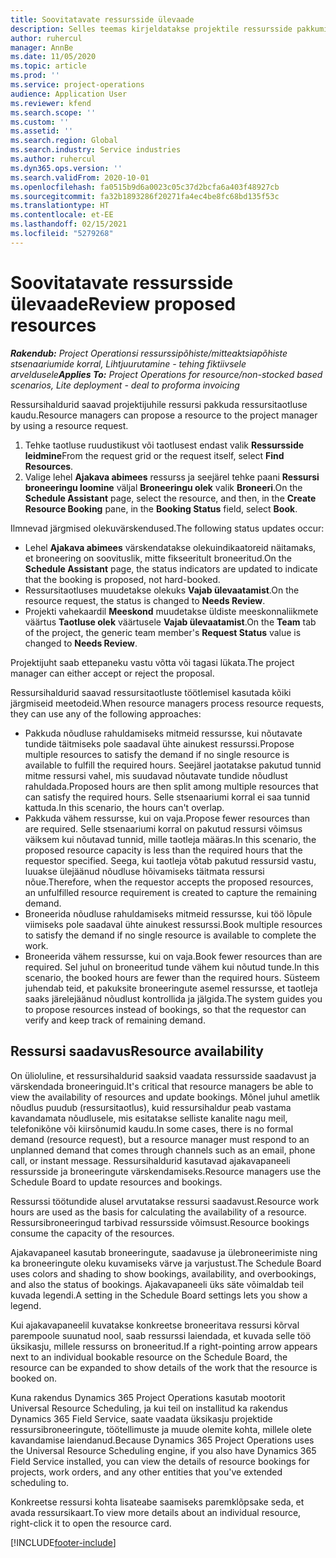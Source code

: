 ```yaml
---
title: Soovitatavate ressursside ülevaade
description: Selles teemas kirjeldatakse projektile ressursside pakkumist.
author: ruhercul
manager: AnnBe
ms.date: 11/05/2020
ms.topic: article
ms.prod: ''
ms.service: project-operations
audience: Application User
ms.reviewer: kfend
ms.search.scope: ''
ms.custom: ''
ms.assetid: ''
ms.search.region: Global
ms.search.industry: Service industries
ms.author: ruhercul
ms.dyn365.ops.version: ''
ms.search.validFrom: 2020-10-01
ms.openlocfilehash: fa0515b9d6a0023c05c37d2bcfa6a403f48927cb
ms.sourcegitcommit: fa32b1893286f20271fa4ec4be8fc68bd135f53c
ms.translationtype: HT
ms.contentlocale: et-EE
ms.lasthandoff: 02/15/2021
ms.locfileid: "5279268"
---
```

# <a name="review-proposed-resources"></a><span data-ttu-id="ef366-103">Soovitatavate ressursside ülevaade</span><span class="sxs-lookup"><span data-stu-id="ef366-103">Review proposed resources</span></span>

<span data-ttu-id="ef366-104">_**Rakendub:** Project Operationsi ressurssipõhiste/mitteaktsiapõhiste stsenaariumide korral,  Lihtjuurutamine - tehing fiktiivsele arveldusele_</span><span class="sxs-lookup"><span data-stu-id="ef366-104">_**Applies To:** Project Operations for resource/non-stocked based scenarios, Lite deployment - deal to proforma invoicing_</span></span>

<span data-ttu-id="ef366-105">Ressursihaldurid saavad projektijuhile ressursi pakkuda ressursitaotluse kaudu.</span><span class="sxs-lookup"><span data-stu-id="ef366-105">Resource managers can propose a resource to the project manager by using a resource request.</span></span>

1. <span data-ttu-id="ef366-106">Tehke taotluse ruudustikust või taotlusest endast valik **Ressursside leidmine**</span><span class="sxs-lookup"><span data-stu-id="ef366-106">From the request grid or the request itself, select **Find Resources**.</span></span>
2. <span data-ttu-id="ef366-107">Valige lehel **Ajakava abimees** ressurss ja seejärel tehke paani **Ressursi broneeringu loomine** väljal **Broneeringu olek** valik **Broneeri**.</span><span class="sxs-lookup"><span data-stu-id="ef366-107">On the **Schedule Assistant** page, select the resource, and then, in the **Create Resource Booking** pane, in the **Booking Status** field, select **Book**.</span></span>

<span data-ttu-id="ef366-108">Ilmnevad järgmised olekuvärskendused.</span><span class="sxs-lookup"><span data-stu-id="ef366-108">The following status updates occur:</span></span>

- <span data-ttu-id="ef366-109">Lehel **Ajakava abimees** värskendatakse olekuindikaatoreid näitamaks, et broneering on soovituslik, mitte fikseeritult broneeritud.</span><span class="sxs-lookup"><span data-stu-id="ef366-109">On the **Schedule Assistant** page, the status indicators are updated to indicate that the booking is proposed, not hard-booked.</span></span>
- <span data-ttu-id="ef366-110">Ressursitaotluses muudetakse olekuks **Vajab ülevaatamist**.</span><span class="sxs-lookup"><span data-stu-id="ef366-110">On the resource request, the status is changed to **Needs Review**.</span></span>
- <span data-ttu-id="ef366-111">Projekti vahekaardil **Meeskond** muudetakse üldiste meeskonnaliikmete väärtus **Taotluse olek** väärtusele **Vajab ülevaatamist**.</span><span class="sxs-lookup"><span data-stu-id="ef366-111">On the **Team** tab of the project, the generic team member's **Request Status** value is changed to **Needs Review**.</span></span>

<span data-ttu-id="ef366-112">Projektijuht saab ettepaneku vastu võtta või tagasi lükata.</span><span class="sxs-lookup"><span data-stu-id="ef366-112">The project manager can either accept or reject the proposal.</span></span>

<span data-ttu-id="ef366-113">Ressursihaldurid saavad ressursitaotluste töötlemisel kasutada kõiki järgmiseid meetodeid.</span><span class="sxs-lookup"><span data-stu-id="ef366-113">When resource managers process resource requests, they can use any of the following approaches:</span></span>

- <span data-ttu-id="ef366-114">Pakkuda nõudluse rahuldamiseks mitmeid ressursse, kui nõutavate tundide täitmiseks pole saadaval ühte ainukest ressurssi.</span><span class="sxs-lookup"><span data-stu-id="ef366-114">Propose multiple resources to satisfy the demand if no single resource is available to fulfill the required hours.</span></span> <span data-ttu-id="ef366-115">Seejärel jaotatakse pakutud tunnid mitme ressursi vahel, mis suudavad nõutavate tundide nõudlust rahuldada.</span><span class="sxs-lookup"><span data-stu-id="ef366-115">Proposed hours are then split among multiple resources that can satisfy the required hours.</span></span> <span data-ttu-id="ef366-116">Selle stsenaariumi korral ei saa tunnid kattuda.</span><span class="sxs-lookup"><span data-stu-id="ef366-116">In this scenario, the hours can't overlap.</span></span>
- <span data-ttu-id="ef366-117">Pakkuda vähem ressursse, kui on vaja.</span><span class="sxs-lookup"><span data-stu-id="ef366-117">Propose fewer resources than are required.</span></span> <span data-ttu-id="ef366-118">Selle stsenaariumi korral on pakutud ressursi võimsus väiksem kui nõutavad tunnid, mille taotleja määras.</span><span class="sxs-lookup"><span data-stu-id="ef366-118">In this scenario, the proposed resource capacity is less than the required hours that the requestor specified.</span></span> <span data-ttu-id="ef366-119">Seega, kui taotleja võtab pakutud ressursid vastu, luuakse ülejäänud nõudluse hõivamiseks täitmata ressursi nõue.</span><span class="sxs-lookup"><span data-stu-id="ef366-119">Therefore, when the requestor accepts the proposed resources, an unfulfilled resource requirement is created to capture the remaining demand.</span></span>
- <span data-ttu-id="ef366-120">Broneerida nõudluse rahuldamiseks mitmeid ressursse, kui töö lõpule viimiseks pole saadaval ühte ainukest ressurssi.</span><span class="sxs-lookup"><span data-stu-id="ef366-120">Book multiple resources to satisfy the demand if no single resource is available to complete the work.</span></span>
- <span data-ttu-id="ef366-121">Broneerida vähem ressursse, kui on vaja.</span><span class="sxs-lookup"><span data-stu-id="ef366-121">Book fewer resources than are required.</span></span> <span data-ttu-id="ef366-122">Sel juhul on broneeritud tunde vähem kui nõutud tunde.</span><span class="sxs-lookup"><span data-stu-id="ef366-122">In this scenario, the booked hours are fewer than the required hours.</span></span> <span data-ttu-id="ef366-123">Süsteem juhendab teid, et pakuksite broneeringute asemel ressursse, et taotleja saaks järelejäänud nõudlust kontrollida ja jälgida.</span><span class="sxs-lookup"><span data-stu-id="ef366-123">The system guides you to propose resources instead of bookings, so that the requestor can verify and keep track of remaining demand.</span></span>

## <a name="resource-availability"></a><span data-ttu-id="ef366-124">Ressursi saadavus</span><span class="sxs-lookup"><span data-stu-id="ef366-124">Resource availability</span></span>

<span data-ttu-id="ef366-125">On ülioluline, et ressursihaldurid saaksid vaadata ressursside saadavust ja värskendada broneeringuid.</span><span class="sxs-lookup"><span data-stu-id="ef366-125">It's critical that resource managers be able to view the availability of resources and update bookings.</span></span> <span data-ttu-id="ef366-126">Mõnel juhul ametlik nõudlus puudub (ressursitaotlus), kuid ressursihaldur peab vastama kavandamata nõudlusele, mis esitatakse selliste kanalite nagu meil, telefonikõne või kiirsõnumid kaudu.</span><span class="sxs-lookup"><span data-stu-id="ef366-126">In some cases, there is no formal demand (resource request), but a resource manager must respond to an unplanned demand that comes through channels such as an email, phone call, or instant message.</span></span> <span data-ttu-id="ef366-127">Ressursihaldurid kasutavad ajakavapaneeli ressursside ja broneeringute värskendamiseks.</span><span class="sxs-lookup"><span data-stu-id="ef366-127">Resource managers use the Schedule Board to update resources and bookings.</span></span>

<span data-ttu-id="ef366-128">Ressurssi töötundide alusel arvutatakse ressursi saadavust.</span><span class="sxs-lookup"><span data-stu-id="ef366-128">Resource work hours are used as the basis for calculating the availability of a resource.</span></span> <span data-ttu-id="ef366-129">Ressursibroneeringud tarbivad ressursside võimsust.</span><span class="sxs-lookup"><span data-stu-id="ef366-129">Resource bookings consume the capacity of the resources.</span></span>

<span data-ttu-id="ef366-130">Ajakavapaneel kasutab broneeringute, saadavuse ja ülebroneerimiste ning ka broneeringute oleku kuvamiseks värve ja varjustust.</span><span class="sxs-lookup"><span data-stu-id="ef366-130">The Schedule Board uses colors and shading to show bookings, availability, and overbookings, and also the status of bookings.</span></span> <span data-ttu-id="ef366-131">Ajakavapaneeli üks säte võimaldab teil kuvada legendi.</span><span class="sxs-lookup"><span data-stu-id="ef366-131">A setting in the Schedule Board settings lets you show a legend.</span></span>

<span data-ttu-id="ef366-132">Kui ajakavapaneelil kuvatakse konkreetse broneeritava ressursi kõrval parempoole suunatud nool, saab ressurssi laiendada, et kuvada selle töö üksikasju, millele ressurss on broneeritud.</span><span class="sxs-lookup"><span data-stu-id="ef366-132">If a right-pointing arrow appears next to an individual bookable resource on the Schedule Board, the resource can be expanded to show details of the work that the resource is booked on.</span></span>

<span data-ttu-id="ef366-133">Kuna rakendus Dynamics 365 Project Operations kasutab mootorit Universal Resource Scheduling, ja kui teil on installitud ka rakendus Dynamics 365 Field Service, saate vaadata üksikasju projektide ressursibroneeringute, töötellimuste ja muude olemite kohta, millele olete kavandamise laiendanud.</span><span class="sxs-lookup"><span data-stu-id="ef366-133">Because Dynamics 365 Project Operations uses the Universal Resource Scheduling engine, if you also have Dynamics 365 Field Service installed, you can view the details of resource bookings for projects, work orders, and any other entities that you've extended scheduling to.</span></span>

<span data-ttu-id="ef366-134">Konkreetse ressursi kohta lisateabe saamiseks paremklõpsake seda, et avada ressursikaart.</span><span class="sxs-lookup"><span data-stu-id="ef366-134">To view more details about an individual resource, right-click it to open the resource card.</span></span>



[!INCLUDE[footer-include](../includes/footer-banner.md)]